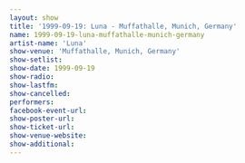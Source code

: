 ```yaml
---
layout: show
title: '1999-09-19: Luna - Muffathalle, Munich, Germany'
name: 1999-09-19-luna-muffathalle-munich-germany
artist-name: 'Luna'
show-venue: 'Muffathalle, Munich, Germany'
show-setlist: 
show-date: 1999-09-19
show-radio: 
show-lastfm: 
show-cancelled: 
performers: 
facebook-event-url: 
show-poster-url: 
show-ticket-url: 
show-venue-website: 
show-additional: 
---
```


